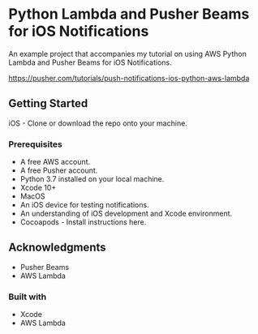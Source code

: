 # Python Lambda and Pusher Beams for iOS Notifications

An example project that accompanies my tutorial on using AWS Python Lambda and Pusher Beams for iOS Notifications.

https://pusher.com/tutorials/push-notifications-ios-python-aws-lambda

## Getting Started

iOS - Clone or download the repo onto your machine.

### Prerequisites

* A free AWS account.
* A free Pusher account.
* Python 3.7 installed on your local machine.
* Xcode 10+
* MacOS
* An iOS device for testing notifications.
* An understanding of iOS development and Xcode environment.
* Cocoapods - Install instructions here.

## Acknowledgments

* Pusher Beams
* AWS Lambda

### Built with
* Xcode
* AWS Lambda
